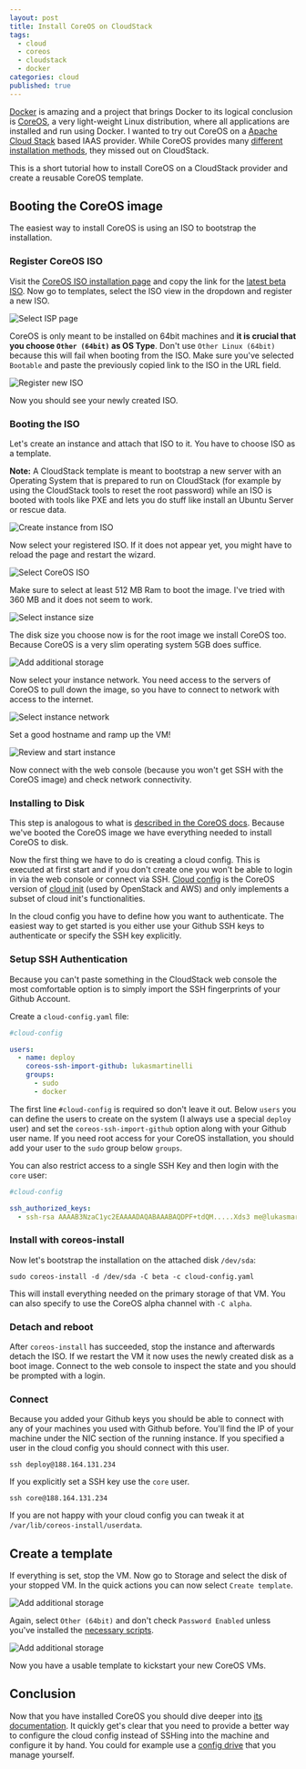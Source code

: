 ```yaml
---
layout: post
title: Install CoreOS on CloudStack
tags: 
  - cloud
  - coreos
  - cloudstack
  - docker
categories: cloud
published: true
---
```


[Docker](https://www.docker.com/) is amazing and a project that brings Docker to its logical conclusion is [CoreOS](https://coreos.com/), a very light-weight Linux distribution, where all applications are installed and run using Docker.
I wanted to try out CoreOS on a [Apache Cloud Stack](https://cloudstack.apache.org/) based IAAS provider. While CoreOS provides many [different installation methods](https://coreos.com/docs/running-coreos/platforms), they missed out on CloudStack.

This is a short tutorial how to install CoreOS on a CloudStack provider and create a reusable CoreOS template.

## Booting the CoreOS image
The easiest way to install CoreOS is using an ISO to bootstrap the installation.

### Register CoreOS ISO
Visit the [CoreOS ISO installation page](http://coreos.com/docs/running-coreos/platforms/iso/) and copy the link for the [latest beta ISO]((http://beta.release.core-os.net/amd64-usr/current/coreos_production_iso_image.iso)).
Now go to templates, select the ISO view in the dropdown and register a new ISO.

![Select ISP page](/media/cloudstack/select-iso-page.png)

CoreOS is only meant to be installed on 64bit machines and **it is crucial that you choose `Other (64bit)` as OS Type**. Don't use `Other Linux (64bit)` because this will fail when booting from the ISO. Make sure you've selected `Bootable` and paste the previously copied link to the ISO in the URL field.

![Register new ISO](/media/cloudstack/register-iso.png)

Now you should see your newly created ISO.

### Booting the ISO

Let's create an instance and attach that ISO to it. You have to choose ISO as a template.

**Note:** A CloudStack template is meant to bootstrap a new server with an Operating System that is prepared to run on CloudStack (for example by using the CloudStack tools to reset the root password) while an ISO is booted with tools like PXE and lets you do stuff like install an Ubuntu Server or rescue data.

![Create instance from ISO](/media/cloudstack/create-instance-setup.png)

Now select your registered ISO. If it does not appear yet, you might have to reload the page and restart the wizard.

![Select CoreOS ISO](/media/cloudstack/create-instance-template.png)

Make sure to select at least 512 MB Ram to boot the image. I've tried with 360 MB and it does not seem to work.

![Select instance size](/media/cloudstack/create-instance-compute.png)

The disk size you choose now is for the root image we install CoreOS too. Because CoreOS is a very slim operating system 5GB does suffice.

![Add additional storage](/media/cloudstack/create-instance-data-disk.png)

Now select your instance network. You need access to the servers of CoreOS to pull down the image, so you have to connect to network with access to the internet.

![Select instance network](/media/cloudstack/create-instance-network.png)

Set a good hostname and ramp up the VM!

![Review and start instance](/media/cloudstack/create-instance-review.png)

Now connect with the web console (because you won't get SSH with the CoreOS image) and check network connectivity.

### Installing to Disk

This step is analogous to what is [described in the CoreOS docs](https://coreos.com/docs/running-coreos/bare-metal/installing-to-disk/). Because we've booted the CoreOS image we have everything needed to install CoreOS to disk.

Now the first thing we have to do is creating a cloud config. This is executed at first start and if you don't create one you won't be able to login in via the web console or connect via SSH. [Cloud config](http://coreos.com/docs/cluster-management/setup/cloudinit-cloud-config/) is the CoreOS version of [cloud init](http://cloudinit.readthedocs.org/en/latest/) (used by OpenStack and AWS) and only implements a subset of cloud init's functionalities.

In the cloud config you have to define how you want to authenticate.
The easiest way to get started is you either use your Github SSH keys to authenticate or specify the SSH key explicitly.

### Setup SSH Authentication

Because you can't paste something in the CloudStack web console the most comfortable option is to simply import the SSH fingerprints of your Github Account.

Create a `cloud-config.yaml` file:

```yaml
#cloud-config

users:
  - name: deploy
    coreos-ssh-import-github: lukasmartinelli
    groups:
      - sudo
      - docker
```

The first line `#cloud-config` is required so don't leave it out. Below `users` you can define the users to create on the system (I always use a special `deploy` user) and set the `coreos-ssh-import-github` option along with your Github user name.
If you need root access for your CoreOS installation, you should add your user to the `sudo` group below `groups`.

You can also restrict access to a single SSH Key and then login with the `core` user:

```yaml
#cloud-config

ssh_authorized_keys:
  - ssh-rsa AAAAB3NzaC1yc2EAAAADAQABAAABAQDPF+tdQM.....Xds3 me@lukasmartinelli.ch
```

### Install with coreos-install
Now let's bootstrap the installation on the attached disk `/dev/sda`:

```
sudo coreos-install -d /dev/sda -C beta -c cloud-config.yaml
```

This will install everything needed on the primary storage of that VM. You can also specify to use the CoreOS alpha channel with `-C alpha`.

### Detach and reboot
After `coreos-install` has succeeded, stop the instance and afterwards detach the ISO.
If we restart the VM it now uses the newly created disk as a boot image. Connect to the web console to inspect the state and you should be prompted with a login.

### Connect
Because you added your Github keys you should be able to connect with any of your machines you used with Github before. You'll find the IP of your machine under the NIC section of the running instance. If you specified a user in the cloud config you should connect with this user.

```
ssh deploy@188.164.131.234
```

If you explicitly set a SSH key use the `core` user.

```
ssh core@188.164.131.234
```

If you are not happy with your cloud config you can tweak it at `/var/lib/coreos-install/userdata`.

## Create a template
If everything is set, stop the VM. Now go to Storage and select the disk of your stopped VM. In the quick actions you can now select `Create template`.

![Add additional storage](/media/cloudstack/template-from-disk.png)

Again, select `Other (64bit)` and don't check `Password Enabled` unless you've installed the [necessary scripts](https://cloudstack.apache.org/docs/en-US/Apache_CloudStack/4.0.2/html/Admin_Guide/add-password-management-to-templates.html).

![Add additional storage](/media/cloudstack/create-template-from-disk.png)

Now you have a usable template to kickstart your new CoreOS VMs.

## Conclusion
Now that you have installed CoreOS you should dive deeper into [its documentation](http://coreos.com/docs/). It quickly get's clear that you need to provide a better way to configure the cloud config instead of SSHing into the machine and configure it by hand. You could for example use a [config drive](http://coreos.com/docs/cluster-management/setup/cloudinit-config-drive/) that you manage yourself.
